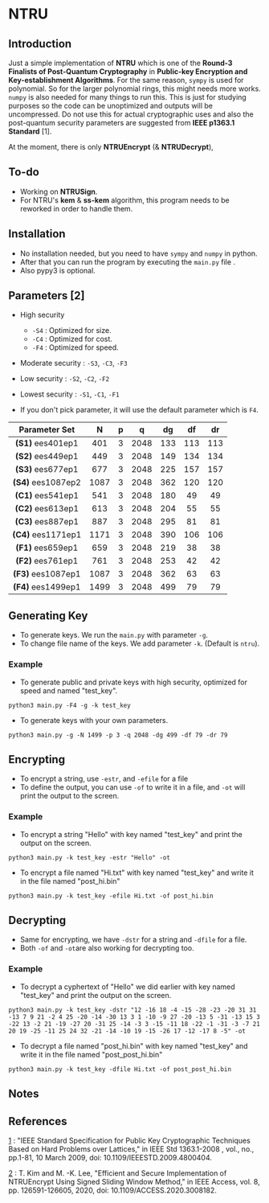 # NTRU
## Introduction
Just a simple implementation of **NTRU** which is one of the **Round-3 Finalists of Post-Quantum Cryptography** in **Public-key Encryption and Key-establishment Algorithms**. For the same reason, `sympy` is used for polynomial. So for the larger polynomial rings, this might needs more works. `numpy` is also needed for many things to run this. This is just for studying purposes so the code can be unoptimized and outputs will be uncompressed. Do not use this for actual cryptographic uses and also the post-quantum security parameters are suggested from **IEEE p1363.1 Standard** [1].

At the moment, there is only **NTRUEncrypt** (& **NTRUDecrypt**), 

## To-do
- Working on **NTRUSign**.
- For NTRU's **kem** & **ss-kem** algorithm, this program needs to be reworked in order to handle them. 

## Installation
- No installation needed, but you need to have `sympy` and `numpy` in python.
- After that you can run the program by executing the `main.py` file .
- Also pypy3 is optional.

## Parameters [2]

- High security
  - `-S4`  : Optimized for size.
  - `-C4`  : Optimized for cost.
  - `-F4`  : Optimized for speed.
- Moderate security : `-S3`, `-C3`, `-F3`
- Low security : `-S2`, `-C2`, `-F2`
- Lowest security : `-S1`, `-C1`, `-F1`

- If you don't pick parameter, it will use the default parameter which is `F4`.

| Parameter Set  | N | p | q | dg  | df | dr  |
| :---: | :---: | :---: | :---: | :---: | :---: | :---: |
| **(S1)** ees401ep1  | 401  | 3  | 2048  | 133  | 113  | 113  |
| **(S2)** ees449ep1  | 449  | 3  | 2048  | 149  | 134  | 134  |
| **(S3)** ees677ep1  | 677  | 3  | 2048  | 225  | 157  | 157  |
| **(S4)** ees1087ep2  | 1087  | 3  | 2048  | 362  | 120  | 120  |
| **(C1)** ees541ep1  | 541  | 3  | 2048  | 180  | 49  | 49  |
| **(C2)** ees613ep1  | 613  | 3  | 2048  | 204  | 55  | 55  |
| **(C3)** ees887ep1  | 887  | 3  | 2048  | 295  | 81  | 81  |
| **(C4)** ees1171ep1  | 1171  | 3  | 2048  | 390  | 106  | 106  |
| **(F1)** ees659ep1  | 659  | 3  | 2048  | 219  | 38  | 38  |
| **(F2)** ees761ep1  | 761  | 3  | 2048  | 253  | 42  | 42  |
| **(F3)** ees1087ep1  | 1087  | 3  | 2048  | 362  | 63  | 63  |
| **(F4)** ees1499ep1  | 1499  | 3  | 2048  | 499  | 79  | 79  |

## Generating Key
- To generate keys. We run the `main.py` with parameter `-g`.
- To change file name of the keys. We add parameter `-k`. (Default is `ntru`).
### Example
- To generate public and private keys with high security, optimized for speed and named "test_key".
```
python3 main.py -F4 -g -k test_key
```
- To generate keys with your own parameters.
```
python3 main.py -g -N 1499 -p 3 -q 2048 -dg 499 -df 79 -dr 79
```
## Encrypting
- To encrypt a string, use `-estr`, and `-efile` for a file
- To define the output, you can use `-of` to write it in a file, and `-ot` will print the output to the screen.
### Example
- To encrypt a string "Hello" with key named "test_key" and print the output on the screen.
```
python3 main.py -k test_key -estr "Hello" -ot
```
- To encrypt a file named "Hi.txt" with key named "test_key" and write it in the file named "post_hi.bin"
```
python3 main.py -k test_key -efile Hi.txt -of post_hi.bin
```
## Decrypting
- Same for encrypting, we have `-dstr` for a string and `-dfile` for a file.
- Both `-of` and `-ot`are also working for decrypting too.
### Example
- To decrypt a cyphertext of "Hello" we did earlier with key named "test_key" and print the output on the screen.
```
python3 main.py -k test_key -dstr "12 -16 18 -4 -15 -28 -23 -20 31 31 -13 7 9 21 -2 4 25 -20 -14 -30 13 3 1 -10 -9 27 -20 -13 5 -31 -13 15 3 -22 13 -2 21 -19 -27 20 -31 25 -14 -3 3 -15 -11 18 -22 -1 -31 -3 -7 21 20 19 -25 -11 25 24 32 -21 -14 -10 19 -15 -26 17 -12 -17 8 -5" -ot
```
- To decrypt a file named "post_hi.bin" with key named "test_key" and write it in the file named "post_post_hi.bin"
```
python3 main.py -k test_key -dfile Hi.txt -of post_post_hi.bin
```
## Notes

## References
[1](https://ieeexplore.ieee.org/document/4800404) : "IEEE Standard Specification for Public Key Cryptographic Techniques Based on Hard Problems over Lattices," in IEEE Std 1363.1-2008 , vol., no., pp.1-81, 10 March 2009, doi: 10.1109/IEEESTD.2009.4800404.

[2](https://ieeexplore.ieee.org/document/9137237) : T. Kim and M. -K. Lee, "Efficient and Secure Implementation of NTRUEncrypt Using Signed Sliding Window Method," in IEEE Access, vol. 8, pp. 126591-126605, 2020, doi: 10.1109/ACCESS.2020.3008182.

